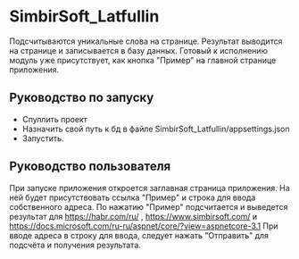 # SimbirSoft_Latfullin
Подсчитываются уникальные слова на странице.
Результат выводится на странице и записывается в базу данных.
Готовый к исполнению модуль уже присутствует, как кнопка "Пример" на главной странице приложения.
## Руководство по запуску
- Спуллить проект
- Назначить свой путь к бд в файле SimbirSoft_Latfullin/appsettings.json
- Запустить.
## Руководство пользователя
При запуске приложения откроется заглавная страница приложения.
На ней будет присутствовать ссылка "Пример" и строка для ввода собственного адреса.
По нажатию "Пример" подсчитается и выведется результат для https://habr.com/ru/ , https://www.simbirsoft.com/ и https://docs.microsoft.com/ru-ru/aspnet/core/?view=aspnetcore-3.1
При вводе адреса в строку для ввода, следует нажать "Отправить" для подсчёта и получения результата.
